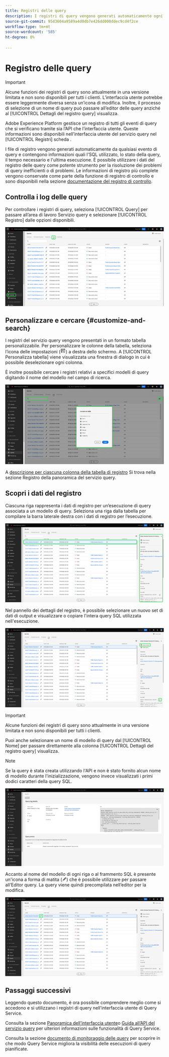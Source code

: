```yaml
---
title: Registri delle query
description: I registri di query vengono generati automaticamente ogni volta che viene eseguita una query e sono disponibili tramite l’interfaccia utente per facilitare la risoluzione dei problemi. Questo documento illustra come utilizzare e navigare nella sezione Registri di servizio query dell’interfaccia utente.
source-git-commit: 95d3604a9589a4d0db7e426dd000ddec9cd4f2ce
workflow-type: tm+mt
source-wordcount: '585'
ht-degree: 0%

---
```


# Registro delle query

>[!IMPORTANT]
>
>Alcune funzioni dei registri di query sono attualmente in una versione limitata e non sono disponibili per tutti i clienti. L’interfaccia utente potrebbe essere leggermente diversa senza un’icona di modifica. Inoltre, il processo di selezione di un nome di query può passare all’editor delle query anziché al [!UICONTROL Dettagli del registro query] visualizza.

Adobe Experience Platform gestisce un registro di tutti gli eventi di query che si verificano tramite sia l’API che l’interfaccia utente. Queste informazioni sono disponibili nell’interfaccia utente del servizio query nel [!UICONTROL Registri] scheda .

I file di registro vengono generati automaticamente da qualsiasi evento di query e contengono informazioni quali l&#39;SQL utilizzato, lo stato della query, il tempo necessario e l&#39;ultima esecuzione. È possibile utilizzare i dati del registro delle query come potente strumento per la risoluzione dei problemi di query inefficienti o di problemi. Le informazioni di registro più complete vengono conservate come parte della funzione di registro di controllo e sono disponibili nella sezione [documentazione del registro di controllo](../../landing/governance-privacy-security/audit-logs/overview.md).

## Controlla i log delle query

Per controllare i registri di query, seleziona [!UICONTROL Query] per passare all’area di lavoro Servizio query e selezionare [!UICONTROL Registro] dalle opzioni disponibili.

![Interfaccia utente della piattaforma con query e registro evidenziati.](../images/ui/query-log/logs.png)

## Personalizzare e cercare {#customize-and-search}

I registri del servizio query vengono presentati in un formato tabella personalizzabile. Per personalizzare le colonne della tabella, seleziona l’icona delle impostazioni (![Icona delle impostazioni.](../images/ui/query-log/settings-icon.png)) a destra dello schermo. A [!UICONTROL Personalizza tabella] viene visualizzata una finestra di dialogo in cui è possibile deselezionare ogni colonna.

È inoltre possibile cercare i registri relativi a specifici modelli di query digitando il nome del modello nel campo di ricerca.

![Area di lavoro Registro query con il menu a discesa della tabella delle colonne e della barra di ricerca evidenziato.](../images/ui/query-log/customize-logs.png)

A [descrizione per ciascuna colonna della tabella di registro](./overview.md#log) Si trova nella sezione Registro della panoramica del servizio query.

## Scopri i dati del registro

Ciascuna riga rappresenta i dati di registro per un’esecuzione di query associata a un modello di query. Seleziona una riga dalla tabella per compilare la barra laterale destra con i dati di registro per l’esecuzione.

![Area di lavoro Registro query con una riga selezionata e i dati di registro nella barra laterale destra evidenziati.](../images/ui/query-log/log-details.png)

Nel pannello dei dettagli del registro, è possibile selezionare un nuovo set di dati di output e visualizzare o copiare l&#39;intera query SQL utilizzata nell&#39;esecuzione.

![Area di lavoro Registro query con una riga selezionata e set di dati di output e query SQL evidenziate.](../images/ui/query-log/edit-output-dataset.png)

>[!IMPORTANT]
>
>Alcune funzioni dei registri di query sono attualmente in una versione limitata e non sono disponibili per tutti i clienti.

Puoi anche selezionare un nome di modello di query dal [!UICONTROL Nome] per passare direttamente alla colonna [!UICONTROL Dettagli del registro query] visualizza.

>[!NOTE]
>
>Se la query è stata creata utilizzando l&#39;API e non è stato fornito alcun nome di modello durante l&#39;inizializzazione, vengono invece visualizzati i primi dodici caratteri della query SQL.

![Visualizzazione dei dettagli del registro query.](../images/ui/query-log/query-log-details.png)

Accanto al nome del modello di ogni riga o al frammento SQL è presente un&#39;icona a forma di matita (![Icona a forma di matita.](../images/ui/query-log/edit-icon.png)) che è possibile utilizzare per passare all’Editor query. La query viene quindi precompilata nell’editor per la modifica.

![Area di lavoro Registro query con icona a forma di matita evidenziata.](../images/ui/query-log/edit-query.png)

## Passaggi successivi

Leggendo questo documento, è ora possibile comprendere meglio come si accedono e si utilizzano i registri di query nell’interfaccia utente di Query Service.

Consulta la sezione [Panoramica dell’interfaccia utente](./overview.md)o [Guida all’API del servizio query](../api/getting-started.md) per ulteriori informazioni sulle funzionalità di Query Service.

Consulta la sezione [documento di monitoraggio delle query](./monitor-queries.md) per scoprire in che modo Query Service migliora la visibilità delle esecuzioni di query pianificate.
